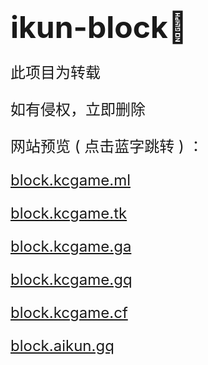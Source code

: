 # <font size=7>ikun-block🎹</font>

<font size=5>

此项目为转载

如有侵权，立即删除

网站预览 ( 点击蓝字跳转 ) ：

[block.kcgame.ml](https://block.kcgame.ml)

[block.kcgame.tk](https://block.kcgame.tk)

[block.kcgame.ga](https://block.kcgame.ga)

[block.kcgame.gq](https://block.kcgame.gq)

[block.kcgame.cf](https://block.kcgame.cf)

[block.aikun.gq](https://block.aikun.gq)

</font>